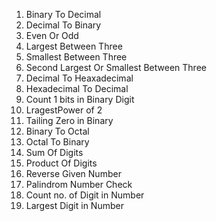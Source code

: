1. Binary To Decimal
2. Decimal To Binary
3. Even Or Odd
4. Largest Between Three
5. Smallest Between Three
6. Second Largest Or Smallest Between Three
7. Decimal To Heaxadecimal
8. Hexadecimal To Decimal
9. Count 1 bits in Binary Digit
10. LragestPower of 2
11. Tailing Zero in Binary
12. Binary To Octal
13. Octal To Binary
14. Sum Of Digits
15. Product Of Digits
16. Reverse Given Number
17. Palindrom Number Check
18. Count no. of Digit in Number
19. Largest Digit in Number
